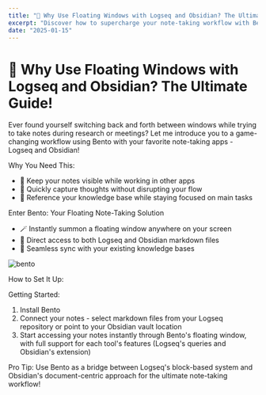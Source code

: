 ```yaml
---
title: "🔄 Why Use Floating Windows with Logseq and Obsidian? The Ultimate Guide!"
excerpt: "Discover how to supercharge your note-taking workflow with Bento - a lightweight floating window solution that seamlessly integrates with Logseq and Obsidian. Learn how to keep your notes visible while working, capture ideas instantly, and reference your knowledge base without switching windows. Perfect for researchers, writers, and productivity enthusiasts looking to streamline their note-taking process. 🪄📝"
date: "2025-01-15"
---
```


# 🔄 Why Use Floating Windows with Logseq and Obsidian? The Ultimate Guide!

Ever found yourself switching back and forth between windows while trying to take notes during research or meetings? Let me introduce you to a game-changing workflow using Bento with your favorite note-taking apps - Logseq and Obsidian!

Why You Need This:

- 📌 Keep your notes visible while working in other apps
- 🔄 Quickly capture thoughts without disrupting your flow
- 👀 Reference your knowledge base while staying focused on main tasks

Enter Bento: Your Floating Note-Taking Solution

- 🪄 Instantly summon a floating window anywhere on your screen
- 📝 Direct access to both Logseq and Obsidian markdown files
- 🔗 Seamless sync with your existing knowledge bases

![bento](https://jiangzilong-image.oss-cn-beijing.aliyuncs.com/uPic/PUgYBM.png)

How to Set It Up:

Getting Started:

1. Install Bento
2. Connect your notes - select markdown files from your Logseq repository or point to your Obsidian vault location
3. Start accessing your notes instantly through Bento's floating window, with full support for each tool's features (Logseq's queries and Obsidian's extension)

Pro Tip: Use Bento as a bridge between Logseq's block-based system and Obsidian's document-centric approach for the ultimate note-taking workflow!
